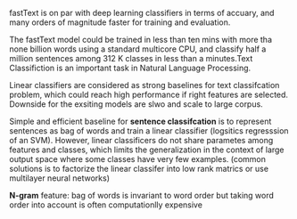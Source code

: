 fastText is on par with deep learning classifiers in terms of accuary, and many orders of magnitude faster for training and evaluation.

The fastText model could be trained in less than ten mins with more tha none billion words using a standard multicore CPU, and classify half a million sentences among 312 K classes in less than a minutes.Text Classifiction is an important task in Natural Language Processing. 

Linear classifiers are considered as strong baselines for text classifcation problem, which could reach high performance if right features are selected. Downside for the exsiting models are slwo and scale to large corpus.

Simple and efficient baseline for __sentence classifcation__ is to represent sentences as bag of words and train a linear classifier (logsitics regresssion of an SVM). However, linear classificers do not share parametes among features and classes, which limits the generalization in the context of large output space where some classes have very few examples. (common solutions is to factorize the linear classifer into low rank matrics or use multilayer neural networks)

__N-gram__ feature: bag of words is invariant to word order but taking word order into account is often computationlly expensive





